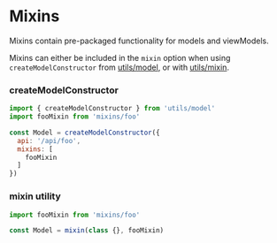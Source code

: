 # Mixins

Mixins contain pre-packaged functionality for models and viewModels.

Mixins can either be included in the `mixin` option when using `createModelConstructor`
from [utils/model](../utils/model), or with [utils/mixin](../utils/mixin).

### createModelConstructor

```javascript
import { createModelConstructor } from 'utils/model'
import fooMixin from 'mixins/foo'

const Model = createModelConstructor({
  api: '/api/foo',
  mixins: [
    fooMixin
  ]
})
```

### mixin utility

```javascript
import fooMixin from 'mixins/foo'

const Model = mixin(class {}, fooMixin)
```
